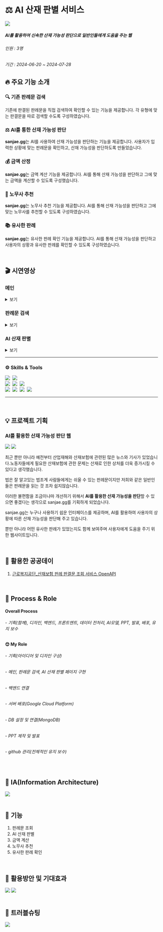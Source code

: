 # ⚖ AI 산재 판별 서비스
 <img src="https://github.com/user-attachments/assets/87800d6d-4fe5-4271-83bb-95c7457ac8de">

##### AI를 활용하여 신속한 산재 가능성 판단으로 일반인들에게 도움을 주는 웹
###### 인원 : 3명
###### 기간 : 2024-06-20 ~ 2024-07-28

## 🔥 주요 기능 소개

### 🔍 기존 판례문 검색
기존에 판결된 판례문을 직접 검색하여 확인할 수 있는 기능을 제공합니다.
각 유형에 맞는 판결문을 따로 검색할 수도록 구성하였습니다.

### ⚖ AI를 통한 산재 가능성 판단
**sanjae.gg**는 AI를 사용하여 산재 가능성을 판단하는 기능을 제공합니다.
사용자가 입력한 상황에 맞는 판례문을 확인하고, 산재 가능성을 판단하도록 만들었습니다.

### 💰 금액 산정
**sanjae.gg**는 금액 계산 기능을 제공합니다.
AI를 통해 산재 가능성을 판단하고 그에 맞는 금액을 계산할 수 있도록 구성했습니다.

### 📝 노무사 추천
**sanjae.gg**는 노무사 추천 기능을 제공합니다.
AI를 통해 산재 가능성을 판단하고 그에 맞는 노무사를 추천할 수 있도록 구성하였습니다.

### 📚 유사한 판례
**sanjae.gg**는 유사한 판례 확인 기능을 제공합니다.
AI를 통해 산재 가능성을 판단하고 사용자의 상황과 유사한 판례를 확인할 수 있도록 구성하였습니다.

<br>

## 🎬 시연영상
 
### 메인
<details>
<summary>보기</summary>
<img src="https://github.com/user-attachments/assets/c1c4b74c-f979-48c1-b372-b71deb356e30">
</details>

### 판례문 검색
<details>
<summary>보기</summary>
<img src="https://github.com/user-attachments/assets/f791b0ca-41ad-4123-a920-792355a2bf07">
</details>

### AI 산재 판별
<details>
<summary>보기</summary>
<img src="https://github.com/user-attachments/assets/56f0bc96-67ac-40bd-a524-6d86af94c2da">
</details>

--------------------
### ⚙️ Skills & Tools
  <img src="https://img.shields.io/badge/Git-F05032.svg?style=flat&logo=Git&logoColor=white" />&nbsp;
  <img src="https://img.shields.io/badge/Github-181717.svg?style=flat&logo=Github&logoColor=white" />&nbsp;
</br>
  <img src="https://img.shields.io/badge/Html5-E34F26?style=flat&logo=Html5&logoColor=white" />&nbsp;
  <img src="https://img.shields.io/badge/Css3-1572B6?style=flat&logo=Css3&logoColor=white" />&nbsp;
  <img src="https://img.shields.io/badge/JavaScript-F7DF1E?style=flat&logo=JavaScript&logoColor=white" />&nbsp;
</br>
  <img src="https://img.shields.io/badge/FastAPI-009688?style=flat-square&logo=FastAPI&logoColor=white"/>&nbsp;
  <img src="https://img.shields.io/badge/MondoDB-47A248.svg?style=flat&logo=MongoDB&logoColor=white" />&nbsp;
  <img src="https://img.shields.io/badge/VScode-0854C1.svg?style=flat&logo=VScode&logoColor=white" />&nbsp;
  <img src="https://img.shields.io/badge/Google Colab-F9AB00.svg?style=flat&logo=google colab&logoColor=white" />&nbsp;
  
--------------------

<br>

## 💡 프로젝트 기획

### AI를 활용한 산재 가능성 판단 웹

<img src="https://github.com/user-attachments/assets/e9a1db89-57df-4cd0-931e-2187a7500ce7">
<img src="https://github.com/user-attachments/assets/b126b716-c0ae-4d5a-b92a-4d9928b24802">

최근 뿐만 아니라 예전부터 산업재해와 산재보험에 관련된 많은 뉴스와 기사가 있었습니다.노동자들에게 필요한 산재보험에 관한 문제는 산재로 인한 상처를 더욱 증가시킬 수 있다고 생각했습니다.

법은 잘 알고있는 법조계 사람들에게는 쉬울 수 있는 판례문이지만 저희와 같은 일반인들은 판례문을 읽는 것 조차 쉽지않습니다.

이러한 불편함을 조금이나마 개선하기 위해서 **AI를 활용한 산재 가능성을 판단**할 수 있으면 좋겠다는 생각으로 sanjae.gg를 기획하게 되었습니다.

sanjae.gg는 누구나 사용하기 쉽운 인터페이스를 제공하며, AI를 활용하여 사용자의 상황에 따른 산재 가능성을 판단해 주고 있습니다.

뿐만 아니라 어떤 유사한 판례가 있었는지도 함께 보여주며 사용자에게 도움을 주기 위한 웹사이트입니다.

<br>

## 📌 활용한 공공데이
1. [근로복지공단_산재보험 판례 판결문 조회 서비스 OpenAPI](https://www.data.go.kr/data/15041878/openapi.do)

<br>

## 📌 Process & Role
#### Overall Process
###### - 기획(함께), 디자인, 백엔드, 프론트엔트, 데이터 전처리, AI모델, PPT, 발표, 배포, 유지 보수
#### 😊 My Role
###### - 기획(아이디어 및 디자인 구상)
###### - 메인, 판례문 검색, AI 산재 판별 페이지 구현
###### - 백엔드 연결
###### - 서버 배포(Google Cloud Platform)
###### - DB 설정 및 연결(MongoDB)
###### - PPT 제작 및 발표
###### - github 관리(전체적인 유지 보수)

<br>

## 📌 IA(Information Architecture)
<img src="https://github.com/user-attachments/assets/dd05be85-a194-4b68-b086-3447baf93171">

<br>
<br>

## 📌 기능
1. 판례문 조회
2. AI 산재 판별
3. 금액 계산
4. 노무사 추천
5. 유사한 판례 확인

<br>

## 📌 활용방안 및 기대효과
<img src="https://github.com/user-attachments/assets/cec44276-95ea-4f9c-8f01-cf2dcb475884">
<img src="https://github.com/user-attachments/assets/2e1bc7af-ef0e-41a6-848c-d7939853612c">

<br>
<br>

## 📌 트러블슈팅
<img src="https://github.com/user-attachments/assets/ecc0f046-630d-4761-9af4-29a109117b2a">
